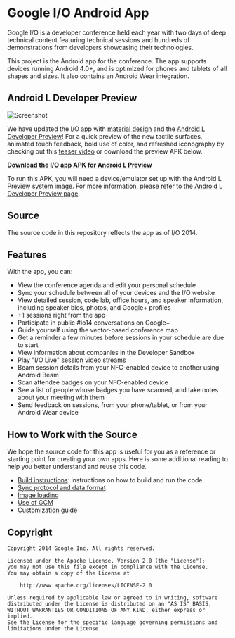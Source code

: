 Google I/O Android App
======================

Google I/O is a developer conference held each year with two days of deep
technical content featuring technical sessions and hundreds of demonstrations
from developers showcasing their technologies.

This project is the Android app for the conference. The app supports devices
running Android 4.0+, and is optimized for phones and tablets of all shapes
and sizes. It also contains an Android Wear integration.

<h2>Android L Developer Preview</h2>

![Screenshot](art/hero.png)

We have updated the I/O app with [material design](http://www.google.com/design/spec) and the [Android L Developer Preview](http://developer.android.com/preview/index.html)! For a quick preview of the new tactile surfaces, animated touch feedback, bold use of color, and refreshed iconography by checking out this [teaser video](https://www.youtube.com/watch?v=mCgteBXYxQc) or download the preview APK below.

<a href="../../raw/master/binaries/iosched-lpreview.apk"><b>Download the I/O app APK for Android L Preview</b></a>

To run this APK, you will need a device/emulator set up with the Android L Preview system image. For
more information, please refer to the [Android L Developer Preview page](http://developer.android.com/preview/index.html).

<h2>Source</h2>

The source code in this repository reflects the app as of I/O 2014.

<h2>Features</h2>

With the app, you can:

- View the conference agenda and edit your personal schedule
- Sync your schedule between all of your devices and the I/O website
- View detailed session, code lab, office hours, and speaker information,
  including speaker bios, photos, and Google+ profiles
- +1 sessions right from the app
- Participate in public #io14 conversations on Google+
- Guide yourself using the vector-based conference map
- Get a reminder a few minutes before sessions in your schedule are due to
  start
- View information about companies in the Developer Sandbox
- Play "I/O Live" session video streams
- Beam session details from your NFC-enabled device to another using Android Beam
- Scan attendee badges on your NFC-enabled device
- See a list of people whose badges you have scanned, and take notes about your meeting with them
- Send feedback on sessions, from your phone/tablet, or from your Android Wear device

<h2>How to Work with the Source</h2>

We hope the source code for this app is useful for you as a reference or starting point for creating your own apps. Here is some additional reading to help you better understand and reuse this code.

  * [Build instructions](doc/BUILDING.md): instructions on how to build and run the code.
  * [Sync protocol and data format](doc/SYNC.md)
  * [Image loading](doc/IMAGES.md)
  * [Use of GCM](doc/GCM.md)
  * [Customization guide](doc/CUSTOM.md)

<h2>Copyright</h2>

    Copyright 2014 Google Inc. All rights reserved.

    Licensed under the Apache License, Version 2.0 (the "License");
    you may not use this file except in compliance with the License.
    You may obtain a copy of the License at

        http://www.apache.org/licenses/LICENSE-2.0

    Unless required by applicable law or agreed to in writing, software
    distributed under the License is distributed on an "AS IS" BASIS,
    WITHOUT WARRANTIES OR CONDITIONS OF ANY KIND, either express or implied.
    See the License for the specific language governing permissions and
    limitations under the License.
